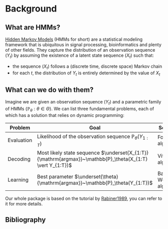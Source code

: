 # Background

## What are HMMs?

[Hidden Markov Models](https://en.wikipedia.org/wiki/Hidden_Markov_model) (HMMs for short) are a statistical modeling framework that is ubiquitous in signal processing, bioinformatics and plenty of other fields. They capture the distribution of an observation sequence $(Y_t)$ by assuming the existence of a latent state sequence $(X_t)$ such that:

* the sequence $(X_t)$ follows a (discrete time, discrete space) Markov chain
* for each $t$, the distribution of $Y_t$ is entirely determined by the value of $X_t$

## What can we do with them?

Imagine we are given an observation sequence $(Y_t)$ and a parametric family of HMMs $\{\mathbb{P}_\theta : \theta \in \Theta\}$.
We can list three fundamental problems, each of which has a solution that relies on dynamic programming:

| Problem    | Goal                                                                                                      | Solution                  |
| ---------- | --------------------------------------------------------------------------------------------------------- | ------------------------- |
| Evaluation | Likelihood of the observation sequence $\mathbb{P}_\theta(Y_{1:T})$                                       | Forward algorithm         |
| Decoding   | Most likely state sequence $\underset{X_{1:T}}{\mathrm{argmax}}~\mathbb{P}_\theta(X_{1:T} \vert Y_{1:T})$ | Viterbi algorithm         |
| Learning   | Best parameter $\underset{\theta}{\mathrm{argmax}}~\mathbb{P}_\theta(Y_{1:T})$                                               | Baum-Welch algorithm |

Our whole package is based on the tutorial by [Rabiner1989](@cite), you can refer to it for more details.

## Bibliography

```@bibliography
```
